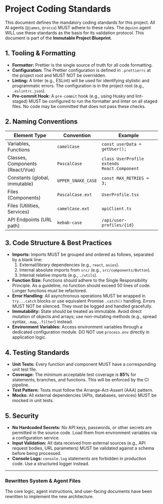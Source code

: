 # Project Coding Standards

This document defines the mandatory coding standards for this project. All AI agents (`@james`, `@rocco`) MUST adhere to these rules. The `@quinn` agent WILL use these standards as the basis for its validation protocol. This document is part of the **Immutable Project Blueprint**.

## 1. Tooling & Formatting

- **Formatter:** Prettier is the single source of truth for all code formatting.
- **Configuration:** The Prettier configuration is defined in `.prettierrc` at the project root and MUST NOT be overridden.
- **Linting:** A linter (e.g., ESLint) will be used for identifying stylistic and programmatic errors. The configuration is in the project root (e.g., `.eslintrc.json`).
- **Pre-commit Hook:** A `pre-commit` hook (e.g., using Husky and lint-staged) MUST be configured to run the formatter and linter on all staged files. No code may be committed that does not pass these checks.

## 2. Naming Conventions

| Element Type                    | Convention         | Example                                     |
| ------------------------------- | ------------------ | ------------------------------------------- |
| Variables, Functions            | `camelCase`        | `const userData = getUser();`               |
| Classes, Components (React/Vue) | `PascalCase`       | `class UserProfile extends React.Component` |
| Constants (global, immutable)   | `UPPER_SNAKE_CASE` | `const MAX_RETRIES = 3;`                    |
| Files (Components)              | `PascalCase.ext`   | `UserProfile.tsx`                           |
| Files (Utilities, Services)     | `camelCase.ext`    | `apiClient.ts`                              |
| API Endpoints (URL path)        | `kebab-case`       | `/api/user-profiles/{id}`                   |

## 3. Code Structure & Best Practices

- **Imports:** Imports MUST be grouped and ordered as follows, separated by a blank line:
  1. External/library dependencies (e.g., `react`, `axios`).
  2. Internal absolute imports from `src/` (e.g., `src/components/Button`).
  3. Internal relative imports (e.g., `./utils`).
- **Function Size:** Functions should adhere to the Single Responsibility Principle. As a guideline, no function should exceed 50 lines of code. Longer functions must be refactored.
- **Error Handling:** All asynchronous operations MUST be wrapped in `try...catch` blocks or use equivalent Promise `.catch()` handling. Errors MUST NOT be silenced. They must be logged and handled gracefully.
- **Immutability:** State should be treated as immutable. Avoid direct mutation of objects and arrays; use non-mutating methods (e.g., spread syntax, `.map`, `.filter`) instead.
- **Environment Variables:** Access environment variables through a dedicated configuration module. DO NOT use `process.env` directly in application logic.

## 4. Testing Standards

- **Unit Tests:** Every function and component MUST have a corresponding unit test file.
- **Coverage:** The minimum acceptable test coverage is **85%** for statements, branches, and functions. This will be enforced by the CI pipeline.
- **Test Pattern:** Tests must follow the Arrange-Act-Assert (AAA) pattern.
- **Mocks:** All external dependencies (APIs, databases, services) MUST be mocked in unit tests.

## 5. Security

- **No Hardcoded Secrets:** No API keys, passwords, or other secrets are permitted in the source code. Load them from environment variables via a configuration service.
- **Input Validation:** All data received from external sources (e.g., API request bodies, URL parameters) MUST be validated against a schema before being processed.
- **Console Logs:** `console.log` statements are forbidden in production code. Use a structured logger instead.

---

### **Rewritten System & Agent Files**

The core logic, agent instructions, and user-facing documents have been rewritten to implement the new architecture.
